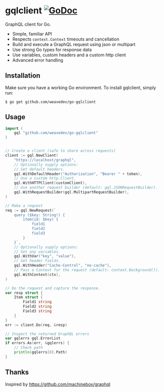 # gqlclient [![GoDoc](https://godoc.org/github.com/weavedev/go-gqlclient?status.png)](http://godoc.org/github.com/weavedev/go-gqlclient)

GraphQL client for Go.

* Simple, familiar API
* Respects `context.Context` timeouts and cancellation
* Build and execute a GraphQL request using json or multipart
* Use strong Go types for response data
* Use variables, custom headers and a custom http client
* Advanced error handling

## Installation

Make sure you have a working Go environment. To install gqlclient, simply run:

```
$ go get github.com/weavedev/go-gqlclient
```

## Usage

```go
import (
	gql "github.com/weavedev/go-gqlclient"
)


// Create a client (safe to share across requests)
client := gql.NewClient(
	"https://localhost/graphql",
	// Optionally supply options:
	// Set default headers.
	gql.WithDefaultHeader("Authorization", "Bearer " + token),
	// Use a custom http.Client.
	gql.WithHTTPClient(customClient),
	// Use another request builder (default: gql.JSONRequestBuilder).
	gql.WithRequestBuilder(gql.MultipartRequestBuilder),
)

// Make a request
req := gql.NewRequest(`
	query ($key: String!) {
		item(id: $key) {
			field1
			field2
			field3
		}
	}`,
	// Optionally supply options:
	// Set any variables.
	gql.WithVar("key", "value"),
	// Set header fields.
	gql.WithHeader("Cache-Control", "no-cache"),
	// Pass a Context for the request (default: context.Background()).
	gql.WithContext(ctx),
)

// Do the request and capture the response.
var resp struct {
	Item struct {
		Field1 string
		Field2 string
		Field3 string
	}
}
err := client.Do(req, &resp)

// Inspect the returned GraphQL errors
var gqlerrs gql.ErrorList
if errors.As(err, &gqlerrs) {
	// Check path
	println(gqlerrs[0].Path)
}
```

## Thanks

Inspired by https://github.com/machinebox/graphql

